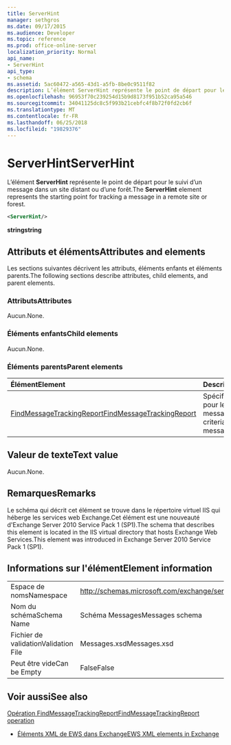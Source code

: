 ```yaml
---
title: ServerHint
manager: sethgros
ms.date: 09/17/2015
ms.audience: Developer
ms.topic: reference
ms.prod: office-online-server
localization_priority: Normal
api_name:
- ServerHint
api_type:
- schema
ms.assetid: 5ac60472-a565-43d1-a5fb-8be0c9511f82
description: L’élément ServerHint représente le point de départ pour le suivi d’un message dans un site distant ou d’une forêt.
ms.openlocfilehash: 96953f70c239254d15b9d8173f951b52ca95a546
ms.sourcegitcommit: 34041125dc8c5f993b21cebfc4f8b72f0fd2cb6f
ms.translationtype: MT
ms.contentlocale: fr-FR
ms.lasthandoff: 06/25/2018
ms.locfileid: "19829376"
---
```

# <a name="serverhint"></a><span data-ttu-id="0d5d7-103">ServerHint</span><span class="sxs-lookup"><span data-stu-id="0d5d7-103">ServerHint</span></span>

<span data-ttu-id="0d5d7-104">L’élément **ServerHint** représente le point de départ pour le suivi d’un message dans un site distant ou d’une forêt.</span><span class="sxs-lookup"><span data-stu-id="0d5d7-104">The **ServerHint** element represents the starting point for tracking a message in a remote site or forest.</span></span> 
  
```xml
<ServerHint/>
```

 <span data-ttu-id="0d5d7-105">**string**</span><span class="sxs-lookup"><span data-stu-id="0d5d7-105">**string**</span></span>
## <a name="attributes-and-elements"></a><span data-ttu-id="0d5d7-106">Attributs et éléments</span><span class="sxs-lookup"><span data-stu-id="0d5d7-106">Attributes and elements</span></span>

<span data-ttu-id="0d5d7-107">Les sections suivantes décrivent les attributs, éléments enfants et éléments parents.</span><span class="sxs-lookup"><span data-stu-id="0d5d7-107">The following sections describe attributes, child elements, and parent elements.</span></span>
  
### <a name="attributes"></a><span data-ttu-id="0d5d7-108">Attributs</span><span class="sxs-lookup"><span data-stu-id="0d5d7-108">Attributes</span></span>

<span data-ttu-id="0d5d7-109">Aucun.</span><span class="sxs-lookup"><span data-stu-id="0d5d7-109">None.</span></span>
  
### <a name="child-elements"></a><span data-ttu-id="0d5d7-110">Éléments enfants</span><span class="sxs-lookup"><span data-stu-id="0d5d7-110">Child elements</span></span>

<span data-ttu-id="0d5d7-111">Aucun.</span><span class="sxs-lookup"><span data-stu-id="0d5d7-111">None.</span></span>
  
### <a name="parent-elements"></a><span data-ttu-id="0d5d7-112">Éléments parents</span><span class="sxs-lookup"><span data-stu-id="0d5d7-112">Parent elements</span></span>

|<span data-ttu-id="0d5d7-113">**Élément**</span><span class="sxs-lookup"><span data-stu-id="0d5d7-113">**Element**</span></span>|<span data-ttu-id="0d5d7-114">**Description**</span><span class="sxs-lookup"><span data-stu-id="0d5d7-114">**Description**</span></span>|
|:-----|:-----|
|[<span data-ttu-id="0d5d7-115">FindMessageTrackingReport</span><span class="sxs-lookup"><span data-stu-id="0d5d7-115">FindMessageTrackingReport</span></span>](findmessagetrackingreport.md) <br/> |<span data-ttu-id="0d5d7-116">Spécifie les critères pour les types de messages.</span><span class="sxs-lookup"><span data-stu-id="0d5d7-116">Specifies criteria for the types of messages to find.</span></span>  <br/> |
   
## <a name="text-value"></a><span data-ttu-id="0d5d7-117">Valeur de texte</span><span class="sxs-lookup"><span data-stu-id="0d5d7-117">Text value</span></span>

<span data-ttu-id="0d5d7-118">Aucun.</span><span class="sxs-lookup"><span data-stu-id="0d5d7-118">None.</span></span>
  
## <a name="remarks"></a><span data-ttu-id="0d5d7-119">Remarques</span><span class="sxs-lookup"><span data-stu-id="0d5d7-119">Remarks</span></span>

<span data-ttu-id="0d5d7-120">Le schéma qui décrit cet élément se trouve dans le répertoire virtuel IIS qui héberge les services web Exchange.Cet élément est une nouveauté d'Exchange Server 2010 Service Pack 1 (SP1).</span><span class="sxs-lookup"><span data-stu-id="0d5d7-120">The schema that describes this element is located in the IIS virtual directory that hosts Exchange Web Services.This element was introduced in Exchange Server 2010 Service Pack 1 (SP1).</span></span>
  
## <a name="element-information"></a><span data-ttu-id="0d5d7-121">Informations sur l'élément</span><span class="sxs-lookup"><span data-stu-id="0d5d7-121">Element information</span></span>

|||
|:-----|:-----|
|<span data-ttu-id="0d5d7-122">Espace de noms</span><span class="sxs-lookup"><span data-stu-id="0d5d7-122">Namespace</span></span>  <br/> |http://schemas.microsoft.com/exchange/services/2006/messages  <br/> |
|<span data-ttu-id="0d5d7-123">Nom du schéma</span><span class="sxs-lookup"><span data-stu-id="0d5d7-123">Schema Name</span></span>  <br/> |<span data-ttu-id="0d5d7-124">Schéma Messages</span><span class="sxs-lookup"><span data-stu-id="0d5d7-124">Messages schema</span></span>  <br/> |
|<span data-ttu-id="0d5d7-125">Fichier de validation</span><span class="sxs-lookup"><span data-stu-id="0d5d7-125">Validation File</span></span>  <br/> |<span data-ttu-id="0d5d7-126">Messages.xsd</span><span class="sxs-lookup"><span data-stu-id="0d5d7-126">Messages.xsd</span></span>  <br/> |
|<span data-ttu-id="0d5d7-127">Peut être vide</span><span class="sxs-lookup"><span data-stu-id="0d5d7-127">Can be Empty</span></span>  <br/> |<span data-ttu-id="0d5d7-128">False</span><span class="sxs-lookup"><span data-stu-id="0d5d7-128">False</span></span>  <br/> |
   
## <a name="see-also"></a><span data-ttu-id="0d5d7-129">Voir aussi</span><span class="sxs-lookup"><span data-stu-id="0d5d7-129">See also</span></span>



[<span data-ttu-id="0d5d7-130">Opération FindMessageTrackingReport</span><span class="sxs-lookup"><span data-stu-id="0d5d7-130">FindMessageTrackingReport operation</span></span>](findmessagetrackingreport-operation.md)


- [<span data-ttu-id="0d5d7-131">Éléments XML de EWS dans Exchange</span><span class="sxs-lookup"><span data-stu-id="0d5d7-131">EWS XML elements in Exchange</span></span>](ews-xml-elements-in-exchange.md)


